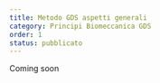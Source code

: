 ```yaml
---
title: Metodo GDS aspetti generali
category: Principi Biomeccanica GDS
order: 1
status: pubblicato
---
```


Coming soon